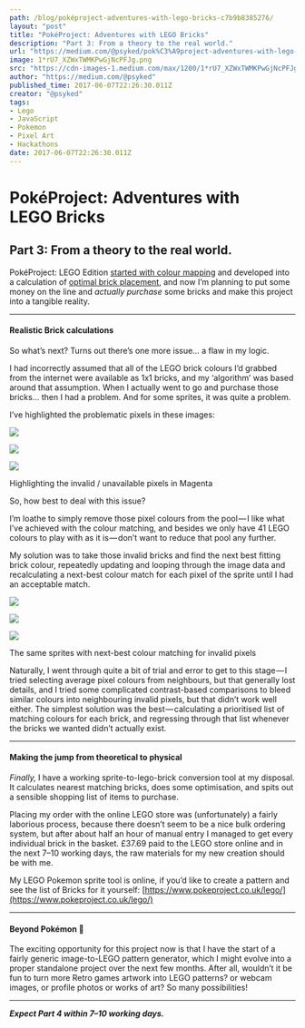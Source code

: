 ```yaml
---
path: /blog/poképroject-adventures-with-lego-bricks-c7b9b8385276/
layout: "post"
title: "PokéProject: Adventures with LEGO Bricks"
description: "Part 3: From a theory to the real world."
url: "https://medium.com/@psyked/pok%C3%A9project-adventures-with-lego-bricks-c7b9b8385276"
image: 1*rU7_XZWxTWMKPwGjNcPFJg.png
src: "https://cdn-images-1.medium.com/max/1200/1*rU7_XZWxTWMKPwGjNcPFJg.png"
author: "https://medium.com/@psyked"
published_time: 2017-06-07T22:26:30.011Z
creator: "@psyked"
tags:
- Lego
- JavaScript
- Pokemon
- Pixel Art
- Hackathons
date: 2017-06-07T22:26:30.011Z
---
```


# PokéProject: Adventures with LEGO Bricks

## Part 3: From a theory to the real world.

PokéProject: LEGO Edition [started with colour mapping](https://medium.com/@psyked/pok%C3%A9project-adventures-with-lego-bricks-7f24c02f6d9d) and developed into a calculation of [optimal brick placement](https://medium.com/@psyked/pok%C3%A9project-adventures-with-lego-bricks-cd9401091239), and now I’m planning to put some money on the line and _actually purchase_ some bricks and make this project into a tangible reality.

---

#### Realistic Brick calculations

So what’s next? Turns out there’s one more issue… a flaw in my logic.

I had incorrectly assumed that all of the LEGO brick colours I’d grabbed from the internet were available as 1x1 bricks, and my ‘algorithm’ was based around that assumption. When I actually went to go and purchase those bricks… then I had a problem. And for some sprites, it was quite a problem.

I’ve highlighted the problematic pixels in these images:

![](1*rU7_XZWxTWMKPwGjNcPFJg.png)

![](1*_Ca4g3bvmBZYkOfLDjsUdw.png)

![](1*EwrUQTt0cCVQurrcolcHLA.png)

Highlighting the invalid / unavailable pixels in Magenta

So, how best to deal with this issue?

I’m loathe to simply remove those pixel colours from the pool — I like what I’ve achieved with the colour matching, and besides we only have 41 LEGO colours to play with as it is — don’t want to reduce that pool any further.

My solution was to take those invalid bricks and find the next best fitting brick colour, repeatedly updating and looping through the image data and recalculating a next-best colour match for each pixel of the sprite until I had an acceptable match.

![](1*JiEovDUZyrhOyrc8EJAH5g.png)

![](1*G-RzM3iSz_Ne5WWRLYMFrA.png)

![](1*2VEJ6pU90cKR3XoQWusyBw.png)

The same sprites with next-best colour matching for invalid pixels

Naturally, I went through quite a bit of trial and error to get to this stage — I tried selecting average pixel colours from neighbours, but that generally lost details, and I tried some complicated contrast-based comparisons to bleed similar colours into neighbouring invalid pixels, but that didn’t work well either. The simplest solution was the best — calculating a prioritised list of matching colours for each brick, and regressing through that list whenever the bricks we wanted didn’t actually exist.

---

#### Making the jump from theoretical to physical

_Finally,_ I have a working sprite-to-lego-brick conversion tool at my disposal. It calculates nearest matching bricks, does some optimisation, and spits out a sensible shopping list of items to purchase.

Placing my order with the online LEGO store was (unfortunately) a fairly laborious process, because there doesn’t seem to be a nice bulk ordering system, but after about half an hour of manual entry I managed to get every individual brick in the basket. £37.69 paid to the LEGO store online and in the next 7–10 working days, the raw materials for my new creation should be with me.

My LEGO Pokemon sprite tool is online, if you’d like to create a pattern and see the list of Bricks for it yourself: [https://www.pokeproject.co.uk/lego/](https://www.pokeproject.co.uk/lego/)

---

#### Beyond Pokémon 🔮

The exciting opportunity for this project now is that I have the start of a fairly generic image-to-LEGO pattern generator, which I might evolve into a proper standalone project over the next few months. After all, wouldn’t it be fun to turn more Retro games artwork into LEGO patterns? or webcam images, or profile photos or works of art? So many possibilities!

---

**_Expect Part 4 within 7–10 working days._**